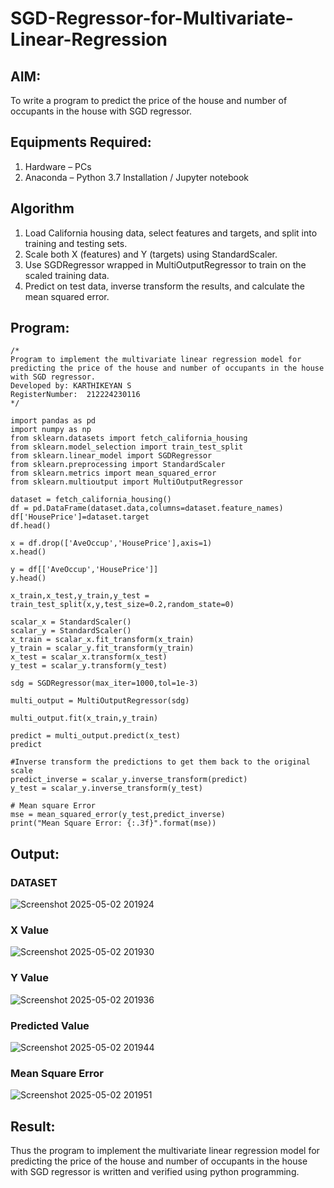 # SGD-Regressor-for-Multivariate-Linear-Regression

## AIM:
To write a program to predict the price of the house and number of occupants in the house with SGD regressor.

## Equipments Required:
1. Hardware – PCs
2. Anaconda – Python 3.7 Installation / Jupyter notebook

## Algorithm
1. Load California housing data, select features and targets, and split into training and testing sets.
2. Scale both X (features) and Y (targets) using StandardScaler.
3. Use SGDRegressor wrapped in MultiOutputRegressor to train on the scaled training data.
4. Predict on test data, inverse transform the results, and calculate the mean squared error. 

## Program:
```
/*
Program to implement the multivariate linear regression model for predicting the price of the house and number of occupants in the house with SGD regressor.
Developed by: KARTHIKEYAN S
RegisterNumber:  212224230116
*/
```
```
import pandas as pd
import numpy as np
from sklearn.datasets import fetch_california_housing
from sklearn.model_selection import train_test_split
from sklearn.linear_model import SGDRegressor
from sklearn.preprocessing import StandardScaler
from sklearn.metrics import mean_squared_error
from sklearn.multioutput import MultiOutputRegressor
```
```
dataset = fetch_california_housing()
df = pd.DataFrame(dataset.data,columns=dataset.feature_names)
df['HousePrice']=dataset.target
df.head()
```
```
x = df.drop(['AveOccup','HousePrice'],axis=1)
x.head()
```
```
y = df[['AveOccup','HousePrice']]
y.head()
```
```
x_train,x_test,y_train,y_test = train_test_split(x,y,test_size=0.2,random_state=0)
```
```
scalar_x = StandardScaler()
scalar_y = StandardScaler()
x_train = scalar_x.fit_transform(x_train)
y_train = scalar_y.fit_transform(y_train)
x_test = scalar_x.transform(x_test)
y_test = scalar_y.transform(y_test)
```
```
sdg = SGDRegressor(max_iter=1000,tol=1e-3)
```
```
multi_output = MultiOutputRegressor(sdg)
```
```
multi_output.fit(x_train,y_train)
```
```
predict = multi_output.predict(x_test)
predict
```
```
#Inverse transform the predictions to get them back to the original scale
predict_inverse = scalar_y.inverse_transform(predict)
y_test = scalar_y.inverse_transform(y_test)
```
```
# Mean square Error
mse = mean_squared_error(y_test,predict_inverse)
print("Mean Square Error: {:.3f}".format(mse))
```




## Output:
### DATASET
![Screenshot 2025-05-02 201924](https://github.com/user-attachments/assets/2de04c07-b15f-4927-a322-e067c3410fe0)

### X Value
![Screenshot 2025-05-02 201930](https://github.com/user-attachments/assets/93eb837d-432c-4910-8e0c-eb93cc04eebf)

### Y Value
![Screenshot 2025-05-02 201936](https://github.com/user-attachments/assets/225b973f-c0aa-449a-8cc3-0fce21c8d22b)

### Predicted Value
![Screenshot 2025-05-02 201944](https://github.com/user-attachments/assets/69675133-6f70-44d5-9340-6f45ff087351)

### Mean Square Error
![Screenshot 2025-05-02 201951](https://github.com/user-attachments/assets/96ef5a7f-167a-4aeb-9c17-2641e577f585)



## Result:
Thus the program to implement the multivariate linear regression model for predicting the price of the house and number of occupants in the house with SGD regressor is written and verified using python programming.
